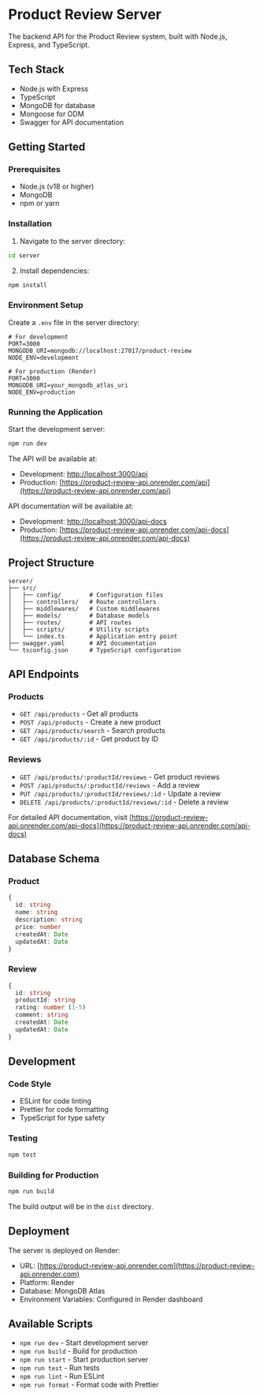 # Product Review Server

The backend API for the Product Review system, built with Node.js, Express, and TypeScript.

## Tech Stack

- Node.js with Express
- TypeScript
- MongoDB for database
- Mongoose for ODM
- Swagger for API documentation

## Getting Started

### Prerequisites
- Node.js (v18 or higher)
- MongoDB
- npm or yarn

### Installation

1. Navigate to the server directory:
```bash
cd server
```

2. Install dependencies:
```bash
npm install
```

### Environment Setup

Create a `.env` file in the server directory:
```env
# For development
PORT=3000
MONGODB_URI=mongodb://localhost:27017/product-review
NODE_ENV=development

# For production (Render)
PORT=3000
MONGODB_URI=your_mongodb_atlas_uri
NODE_ENV=production
```

### Running the Application

Start the development server:
```bash
npm run dev
```

The API will be available at:
- Development: [http://localhost:3000/api](http://localhost:3000/api)
- Production: [https://product-review-api.onrender.com/api](https://product-review-api.onrender.com/api)

API documentation will be available at:
- Development: [http://localhost:3000/api-docs](http://localhost:3000/api-docs)
- Production: [https://product-review-api.onrender.com/api-docs](https://product-review-api.onrender.com/api-docs)

## Project Structure

```
server/
├── src/
│   ├── config/        # Configuration files
│   ├── controllers/   # Route controllers
│   ├── middlewares/   # Custom middlewares
│   ├── models/        # Database models
│   ├── routes/        # API routes
│   ├── scripts/       # Utility scripts
│   └── index.ts       # Application entry point
├── swagger.yaml       # API documentation
└── tsconfig.json      # TypeScript configuration
```

## API Endpoints

### Products
- `GET /api/products` - Get all products
- `POST /api/products` - Create a new product
- `GET /api/products/search` - Search products
- `GET /api/products/:id` - Get product by ID

### Reviews
- `GET /api/products/:productId/reviews` - Get product reviews
- `POST /api/products/:productId/reviews` - Add a review
- `PUT /api/products/:productId/reviews/:id` - Update a review
- `DELETE /api/products/:productId/reviews/:id` - Delete a review

For detailed API documentation, visit [https://product-review-api.onrender.com/api-docs](https://product-review-api.onrender.com/api-docs)

## Database Schema

### Product
```typescript
{
  id: string
  name: string
  description: string
  price: number
  createdAt: Date
  updatedAt: Date
}
```

### Review
```typescript
{
  id: string
  productId: string
  rating: number (1-5)
  comment: string
  createdAt: Date
  updatedAt: Date
}
```

## Development

### Code Style
- ESLint for code linting
- Prettier for code formatting
- TypeScript for type safety

### Testing
```bash
npm test
```

### Building for Production
```bash
npm run build
```

The build output will be in the `dist` directory.

## Deployment

The server is deployed on Render:
- URL: [https://product-review-api.onrender.com](https://product-review-api.onrender.com)
- Platform: Render
- Database: MongoDB Atlas
- Environment Variables: Configured in Render dashboard

## Available Scripts

- `npm run dev` - Start development server
- `npm run build` - Build for production
- `npm run start` - Start production server
- `npm run test` - Run tests
- `npm run lint` - Run ESLint
- `npm run format` - Format code with Prettier
